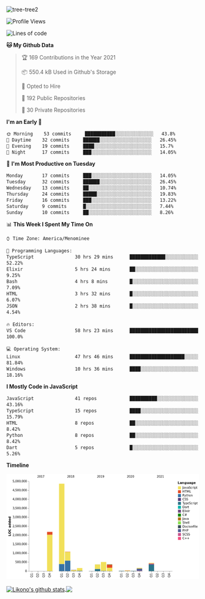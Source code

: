 ![tree-tree2](https://user-images.githubusercontent.com/15727947/99866266-688a6380-2b75-11eb-958b-273006b198d8.jpg)


<!--START_SECTION:waka-->
![Profile Views](http://img.shields.io/badge/Profile%20Views-0-blue)

![Lines of code](https://img.shields.io/badge/From%20Hello%20World%20I%27ve%20Written-10.3%20million%20lines%20of%20code-blue)

**🐱 My Github Data** 

> 🏆 169 Contributions in the Year 2021
 > 
> 📦 550.4 kB Used in Github's Storage 
 > 
> 💼 Opted to Hire
 > 
> 📜 192 Public Repositories 
 > 
> 🔑 30 Private Repositories  
 > 
**I'm an Early 🐤** 

```text
🌞 Morning    53 commits     ███████████░░░░░░░░░░░░░░   43.8% 
🌆 Daytime    32 commits     ██████░░░░░░░░░░░░░░░░░░░   26.45% 
🌃 Evening    19 commits     ████░░░░░░░░░░░░░░░░░░░░░   15.7% 
🌙 Night      17 commits     ███░░░░░░░░░░░░░░░░░░░░░░   14.05%

```
📅 **I'm Most Productive on Tuesday** 

```text
Monday       17 commits     ███░░░░░░░░░░░░░░░░░░░░░░   14.05% 
Tuesday      32 commits     ██████░░░░░░░░░░░░░░░░░░░   26.45% 
Wednesday    13 commits     ██░░░░░░░░░░░░░░░░░░░░░░░   10.74% 
Thursday     24 commits     █████░░░░░░░░░░░░░░░░░░░░   19.83% 
Friday       16 commits     ███░░░░░░░░░░░░░░░░░░░░░░   13.22% 
Saturday     9 commits      █░░░░░░░░░░░░░░░░░░░░░░░░   7.44% 
Sunday       10 commits     ██░░░░░░░░░░░░░░░░░░░░░░░   8.26%

```


📊 **This Week I Spent My Time On** 

```text
⌚︎ Time Zone: America/Menominee

💬 Programming Languages: 
TypeScript               30 hrs 29 mins      █████████████░░░░░░░░░░░░   52.22% 
Elixir                   5 hrs 24 mins       ██░░░░░░░░░░░░░░░░░░░░░░░   9.25% 
Bash                     4 hrs 8 mins        █░░░░░░░░░░░░░░░░░░░░░░░░   7.09% 
HTML                     3 hrs 32 mins       █░░░░░░░░░░░░░░░░░░░░░░░░   6.07% 
JSON                     2 hrs 38 mins       █░░░░░░░░░░░░░░░░░░░░░░░░   4.54%

🔥 Editors: 
VS Code                  58 hrs 23 mins      █████████████████████████   100.0%

💻 Operating System: 
Linux                    47 hrs 46 mins      ████████████████████░░░░░   81.84% 
Windows                  10 hrs 36 mins      ████░░░░░░░░░░░░░░░░░░░░░   18.16%

```

**I Mostly Code in JavaScript** 

```text
JavaScript               41 repos            ██████████░░░░░░░░░░░░░░░   43.16% 
TypeScript               15 repos            ████░░░░░░░░░░░░░░░░░░░░░   15.79% 
HTML                     8 repos             ██░░░░░░░░░░░░░░░░░░░░░░░   8.42% 
Python                   8 repos             ██░░░░░░░░░░░░░░░░░░░░░░░   8.42% 
Dart                     5 repos             █░░░░░░░░░░░░░░░░░░░░░░░░   5.26%

```


**Timeline**

![Chart not found](https://raw.githubusercontent.com/ianlikono/ianlikono/main/charts/bar_graph.png) 


<!--END_SECTION:waka-->


<a href="https://github.com/ianlikono">
  <img align="center" src="https://github-readme-stats.anuraghazra1.vercel.app/api?username=ianlikono&show_icons=true&include_all_commits=true&theme=material-palenight" alt="Likono's github stats" />
</a>
<a href="https://github.com/ianlikono">
  <img align="center" src="https://github-readme-stats.anuraghazra1.vercel.app/api/top-langs/?username=ianlikono&layout=compact&theme=material-palenight" />
</a>

